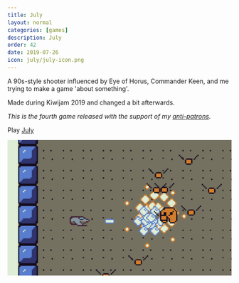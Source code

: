 ```yaml
---
title: July
layout: normal
categories: [games]
description: July
order: 42
date: 2019-07-26
icon: july/july-icon.png
---
```


A 90s-style shooter influenced by Eye of Horus, Commander Keen, and me trying to make a game 'about something'.

Made during Kiwijam 2019 and changed a bit afterwards.

_This is the fourth game released with the support of my [anti-patrons](/anti-patreon)._

<p>Play <a href="https://julygame.herokuapp.com">July</a></p>

![](1.png)

